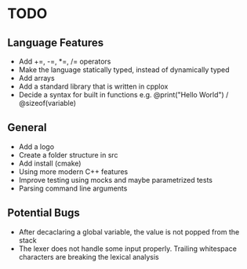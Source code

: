 # TODO

## Language Features

* Add +=, -=, *=, /= operators
* Make the language statically typed, instead of dynamically typed
* Add arrays
* Add a standard library that is written in cpplox
* Decide a syntax for built in functions e.g. @print("Hello World") / @sizeof(variable)

## General

* Add a logo
* Create a folder structure in src
* Add install (cmake)
* Using more modern C++ features
* Improve testing using mocks and maybe parametrized tests
* Parsing command line arguments

## Potential Bugs

* After decaclaring a global variable, the value is not popped from the stack
* The lexer does not handle some input properly. Trailing whitespace characters are breaking the lexical analysis
